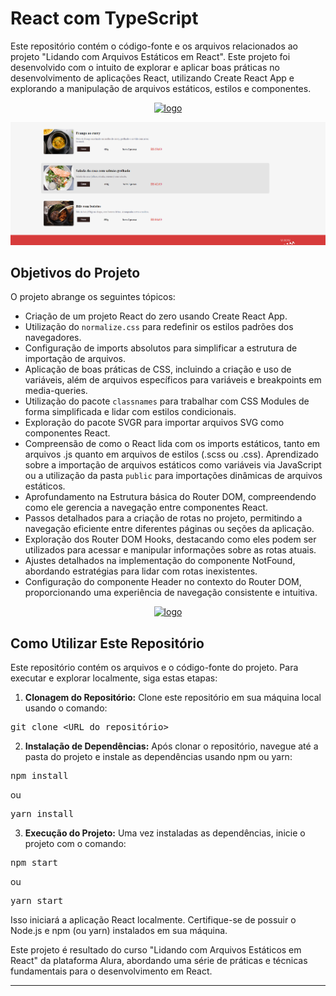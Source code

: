 <body>
<h1>React com TypeScript</h1>

<p>Este repositório contém o código-fonte e os arquivos relacionados ao projeto "Lidando com Arquivos Estáticos em React". Este projeto foi desenvolvido com o intuito de explorar e aplicar boas práticas no desenvolvimento de aplicações React, utilizando Create React App e explorando a manipulação de arquivos estáticos, estilos e componentes.</p>

<p align="center">
    <a href="https://aluroni-cpj3gs7l4-elizeu-santos-projects.vercel.app/" target="_blank">
        <img src="./src/Imagens/" alt="logo">
    </a>
</p>

<p align="center">
    <a href="https://aluroni-cpj3gs7l4-elizeu-santos-projects.vercel.app/" target="_blank">
        <img src="./src/Imagens/imagem_02.png" alt="logo">
    </a>
</p>

<h2>Objetivos do Projeto</h2>

<p>O projeto abrange os seguintes tópicos:</p>
<ul>
    <li>Criação de um projeto React do zero usando Create React App.</li>
    <li>Utilização do <code>normalize.css</code> para redefinir os estilos padrões dos navegadores.</li>
    <li>Configuração de imports absolutos para simplificar a estrutura de importação de arquivos.</li>
    <li>Aplicação de boas práticas de CSS, incluindo a criação e uso de variáveis, além de arquivos específicos para variáveis e breakpoints em media-queries.</li>
    <li>Utilização do pacote <code>classnames</code> para trabalhar com CSS Modules de forma simplificada e lidar com estilos condicionais.</li>
    <li>Exploração do pacote SVGR para importar arquivos SVG como componentes React.</li>
    <li>Compreensão de como o React lida com os imports estáticos, tanto em arquivos .js quanto em arquivos de estilos (.scss ou .css). Aprendizado sobre a importação de arquivos estáticos como variáveis via JavaScript ou a utilização da pasta <code>public</code> para importações dinâmicas de arquivos estáticos.</li>
    <li>Aprofundamento na Estrutura básica do Router DOM, compreendendo como ele gerencia a navegação entre componentes React.</li>
    <li>Passos detalhados para a criação de rotas no projeto, permitindo a navegação eficiente entre diferentes páginas ou seções da aplicação.</li>
    <li>Exploração dos Router DOM Hooks, destacando como eles podem ser utilizados para acessar e manipular informações sobre as rotas atuais.</li>
    <li>Ajustes detalhados na implementação do componente NotFound, abordando estratégias para lidar com rotas inexistentes.</li>
    <li>Configuração do componente Header no contexto do Router DOM, proporcionando uma experiência de navegação consistente e intuitiva.</li>
</ul>

<p align="center">
    <a href="https://aluroni-cpj3gs7l4-elizeu-santos-projects.vercel.app/" target="_blank">
        <img src="./src/Imagens/" alt="logo">
    </a>
</p>

<h2>Como Utilizar Este Repositório</h2>

<p>Este repositório contém os arquivos e o código-fonte do projeto. Para executar e explorar localmente, siga estas etapas:</p>
<ol>
    <li><strong>Clonagem do Repositório:</strong> Clone este repositório em sua máquina local usando o comando:</li>
</ol>
<pre>
git clone &lt;URL_do_repositório&gt;
</pre>
<ol start="2">
    <li><strong>Instalação de Dependências:</strong> Após clonar o repositório, navegue até a pasta do projeto e instale as dependências usando npm ou yarn:</li>
</ol>
<pre>
npm install
</pre>
<p>ou</p>
<pre>
yarn install
</pre>
<ol start="3">
    <li><strong>Execução do Projeto:</strong> Uma vez instaladas as dependências, inicie o projeto com o comando:</li>
</ol>
<pre>
npm start
</pre>
<p>ou</p>
<pre>
yarn start
</pre>

<p>Isso iniciará a aplicação React localmente. Certifique-se de possuir o Node.js e npm (ou yarn) instalados em sua máquina.</p>

<p>Este projeto é resultado do curso "Lidando com Arquivos Estáticos em React" da plataforma Alura, abordando uma série de práticas e técnicas fundamentais para o desenvolvimento em React.</p>
<hr>
</body>
</html>

